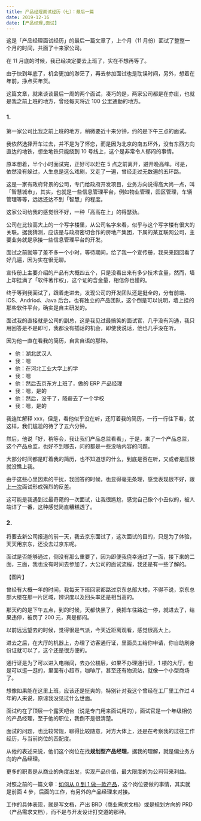 ```yaml
---
title: 产品经理面试经历（七）：最后一篇
date: 2019-12-16
date: [产品经理,面试]
---
```


这是「产品经理面试经历」的最后一篇文章了，上个月（11 月份）面试了整整一个月的时间，共面了十来家公司。

在 11 月底的时候，我已经决定要去上班了，实在不想再等了。

由于快到年底了，机会更加的渺茫了，再去参加面试也是耽误时间，另外，想着在年前，挣点买年货。

这篇文章，就来谈谈最后一周的两个面试，凑巧的是，两家公司都是在亦庄，也就是我之前上班的地方，曾经每天将近 100 公里通勤的地方。

### 1.
第一家公司比我之前上班的地方，稍微要近十来分钟，约的是下午三点的面试。

我依然选择开车过去，并不是为了怀恋，而是因为北京的南五环外，没有东西方向直达的地铁，想坐地铁只能绕到 10 号线上，这个是非常令人郁闷的事情。

原本想着，半个小时面试完，正好可以赶在 5 点之前离开，避开晚高峰。可是，依然没有躲过，人生总是这么戏剧，又走了一遍，曾经走过无数遍的五环路。

这是一家有政府背景的公司，专门给政府开发项目，业务方向说得高大尚一点，叫「智慧城市」，其实，也就是一些信息管理平台，例如物业管理，园区管理，车辆管理等等，远远还达不到「智慧」的程度。

这家公司给我的感觉很不好，一种「高高在上」的得瑟劲。

公司在比较高大上的一个写字楼里，从公司名字来看，似乎与这个写字楼有很大的关联。据我猜测，应该是与政府密切合作的房地产集团，下属的某互联网公司，主要业务就是承接一些信息管理平台的开发。

面试之前就等了差不多一个小时，等待期间，给了我一个宣传册，我来来回回看了好几遍，因为实在很无聊。

宣传册上主要介绍的产品有大概四五个，只是没看出来有多少技术含量，然而，墙上却挂满了「软件著作权」，这个证的含金量，相信你也懂的。

终于等到我面试了，跟着走进去，发现公司的开发团队还是挺全的，分有前端、iOS、Andriod、Java 后台，也有独立的产品团队，这个倒是可以说明，墙上挂的那些软件平台，确实是自主研发的。

面试我的直接就是公司的副总，这是我见过最搞笑的面试官，几乎没有沟通，我只用回答是不是即可，我都没有插话的机会，即使我说话，他也几乎没在听。

因为他一直在看我的简历，自言自语的那种。

- 他：湖北武汉人
- 我：嗯
- 他：在河北工业大学上的学
- 我：嗯
- 他：然后去京东方上班了，做的 ERP 产品经理
- 我：嗯，是的
- 他：然后，没干了，降薪去了一个学校
- 我：嗯，是的

我连忙解释 xxx，但是，看他似乎没在听，还盯着我的简历，一行一行往下看，就这样，我们尴尬的待了了五六分钟。

然后，他说「好，稍等会，我让我们产品总监看看」，于是，来了一个产品总监，这个产品总监，也好不到哪去，问的都是一些没啥内容的问题。

大部分时间都是盯着我的简历，也不知道想的什么，到底是否在听，又或者是压根就没瞧上我。

由于这些心里因素的干扰，我回答的时候，也显得毫无条理，感觉表现很不好，跟[上一次](./2019-12-05-producter-interview-06)面试形成强烈的反差。

这可能是我遇到过最奇葩的一次面试，让我很尴尬，感觉自己像个小丑似的，被人端详了一番，这种感觉简直糟糕透了。



### 2.

将要去新公司报道的前一天，我去京东面试了，这次面试的目的，只是为了体验，天天用京东，还没去过京东呢。

面试是否能够通过，倒没有那么重要了，因为即便我侥幸通过了一面，接下来的二面，三面，我也没有时间去参加了，大公司的面试流程，我还是有一些了解的。

【图片】

曾经有大概一年的时间，我每天下班回家都路过京东总部大楼，不得不说，京东总部大楼在那一片区域，辨识度以及回头率还是相当高的。

那天约的是下午五点，到的时候，天都快黑了，我把车往路边一停，就进去了，结果违停，被罚了 200 元，真是郁闷。

以前远远望去的时候，觉得很是气派，今天近距离观看，感觉很高大上。

进去之后，在大厅的机器上，办理了访客通行证，里面员工给你申请，你自助刷身份证就可以了，这个还是很方便的。

通行证是为了可以进入电梯间，去办公楼层，如果不办理通行证，1 楼的大厅，也是可以逛一逛的，里面有小超市，咖啡厅，甚至还有物流站，就像一个小型商场了。

想像如果能在这里上班，应该还是挺爽的，特别针对我这个曾经在工厂里工作过 4 年的人来说，原谅我没见过什么世面。

面试约在了顶层一个露天吧台（说是专门用来面试用的），面试官是一个年级相仿的产品经理，至于他的职位，我倒不是很清楚。

面试的问题，也比较常规，聊得比较随意，对方大体上，还是在考察我的过往工作经历，与当前岗位的匹配度。

从他的表述来说，他们这个岗位在找**规划型产品经理**，据我的理解，就是偏业务方向的产品经理。

更多的职责是从商业的角度出发，实现产品价值，最大限度的为公司带来利益。

对照之前的一篇文章：[如何从 0 到 1 做一款产品](/posts/2019-11-24-product-0-1)，这个岗位要做的事情，其实就是前面 4 步，后面的工作，有另外的产品经理来对接。

工作的具体表现，就是写文档，产出 BRD（商业需求文档）或是规划方向的 PRD（产品需求文档），而不是与开发设计打交道的那种。

